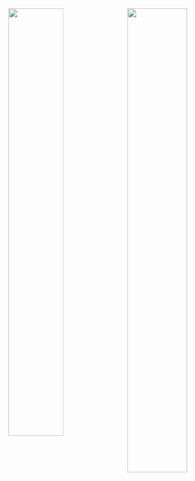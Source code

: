 <img src = "https://github-readme-stats.vercel.app/api/top-langs/?username=enespatir07" align = "left" width = "47%" />
<img src = "https://leetcard.jacoblin.cool/enespatir07?ext=heatmap"  align = "left" width = "49%"/>

<!--
**enespatir07/enespatir07** is a ✨ _special_ ✨ repository because its `README.md` (this file) appears on your GitHub profile.

Here are some ideas to get you started:

- 🔭 I’m currently working on ...
- 🌱 I’m currently learning ...
- 👯 I’m looking to collaborate on ...
- 🤔 I’m looking for help with ...
- 💬 Ask me about ...
- 📫 How to reach me: ...
- 😄 Pronouns: ...
- ⚡ Fun fact: ...
-->
